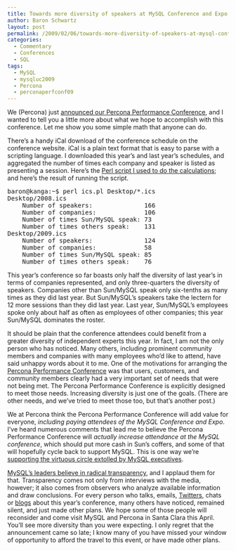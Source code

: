 ```yaml
---
title: Towards more diversity of speakers at MySQL Conference and Expo
author: Baron Schwartz
layout: post
permalink: /2009/02/06/towards-more-diversity-of-speakers-at-mysql-conference-and-expo/
categories:
  - Commentary
  - Conferences
  - SQL
tags:
  - MySQL
  - mysqluc2009
  - Percona
  - perconaperfconf09
---
```

We (Percona) just [announced our Percona Performance Conference][1], and I wanted to tell you a little more about what we hope to accomplish with this conference. Let me show you some simple math that anyone can do.

There&#8217;s a handy iCal download of the conference schedule on the conference website. iCal is a plain text format that is easy to parse with a scripting language. I downloaded this year&#8217;s and last year&#8217;s schedules, and aggregated the number of times each company and speaker is listed as presenting a session. Here&#8217;s the [Perl script I used to do the calculations][2]; and here&#8217;s the result of running the script.

<pre>baron@kanga:~$ perl ics.pl Desktop/*.ics
Desktop/2008.ics
	Number of speakers:              166
	Number of companies:             106
	Number of times Sun/MySQL speak: 73
	Number of times others speak:    131
Desktop/2009.ics
	Number of speakers:              124
	Number of companies:             58
	Number of times Sun/MySQL speak: 85
	Number of times others speak:    76
</pre>

This year&#8217;s conference so far boasts only half the diversity of last year&#8217;s in terms of companies represented, and only three-quarters the diversity of speakers. Companies other than Sun/MySQL speak only six-tenths as many times as they did last year. But Sun/MySQL&#8217;s speakers take the lectern for 12 more sessions than they did last year. Last year, Sun/MySQL&#8217;s employees spoke only about half as often as employees of other companies; this year Sun/MySQL dominates the roster.

It should be plain that the conference attendees could benefit from a greater diversity of independent experts this year. In fact, I am not the only person who has noticed. Many others, including prominent community members and companies with many employees who&#8217;d like to attend, have said unhappy words about it to me. One of the motivations for arranging the [Percona Performance Conference][3] was that users, customers, and community members clearly had a very important set of needs that were not being met. The Percona Performance Conference is explicitly designed to meet those needs. Increasing diversity is just one of the goals. (There are other needs, and we&#8217;ve tried to meet those too, but that&#8217;s another post.)

We at Percona think the Percona Performance Conference will add value for everyone, *including paying attendees of the MySQL Conference and Expo*. I&#8217;ve heard numerous comments that lead me to believe the Percona Performance Conference will *actually increase attendance at the MySQL conference*, which should put more cash in Sun&#8217;s coffers, and some of that will hopefully cycle back to support MySQL. This is one way we&#8217;re [supporting the virtuous circle extolled by MySQL executives][4].

[MySQL&#8217;s leaders believe in radical transparency][5], and I applaud them for that. Transparency comes not only from interviews with the media, however; it also comes from observers who analyze available information and draw conclusions. For every person who talks, emails, [Twitters][6], chats or [blogs][7] about this year&#8217;s conference, many others have noticed, remained silent, and just made other plans. We hope some of those people will reconsider and come visit MySQL and Percona in Santa Clara this April. You&#8217;ll see more diversity than you were expecting. I only regret that the announcement came so late; I know many of you have missed your window of opportunity to afford the travel to this event, or have made other plans.

 [1]: http://www.mysqlperformanceblog.com/2009/02/05/announcing-percona-performance-conference-2009-on-april-22-23/
 [2]: http://www.xaprb.com/blog/wp-content/uploads/2009/02/icspl.txt
 [3]: http://conferences.percona.com/
 [4]: http://www.theopenforce.com/2008/04/two-markets-in.html
 [5]: http://news.cnet.com/8301-13505_3-10130185-16.html
 [6]: http://twitter.com/joped/statuses/1159220807
 [7]: http://dba-mysql.blogspot.com/2009/02/missing-speakers-in-mysql-conference.html
